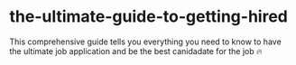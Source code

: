 # the-ultimate-guide-to-getting-hired
 This comprehensive guide tells you everything you need to know to have the ultimate job application and be the best canidadate for the job 🔥
